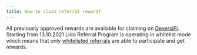 ```yaml
---
title: How to claim referral reward?
---
```


All previously approved rewards are available for claiming on [DeversiFi](https://app.deversifi.com/claim/lido-rewards). Starting from 13.10.2021 Lido Referral Program is operating in whitelist mode which means that only [whitelisted referrals](https://docs.google.com/spreadsheets/d/13JO906tAVoPW9m0F1I39bxB2UIu7E41NSbxIFIzT18I/edit#gid=1322321646) are able to participate and get rewards.
